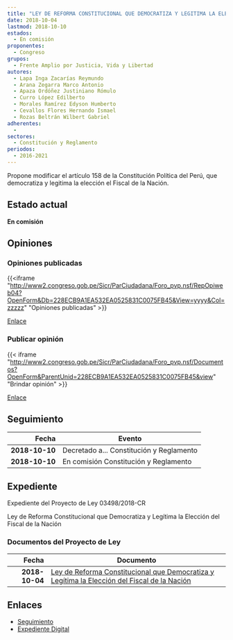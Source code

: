 ```yaml
---
title: "LEY DE REFORMA CONSTITUCIONAL QUE DEMOCRATIZA Y LEGITIMA LA ELECCIÓN DEL FISCAL DE LA NACIÓN"
date: 2018-10-04
lastmod: 2018-10-10
estados: 
  - En comisión
proponentes: 
  - Congreso
grupos: 
  - Frente Amplio por Justicia, Vida y Libertad
autores: 
  - Lapa Inga Zacarías Reymundo
  - Arana Zegarra Marco Antonio
  - Apaza Ordóñez Justiniano Rómulo
  - Curro López Edilberto
  - Morales Ramírez Edyson Humberto
  - Cevallos Flores Hernando Ismael
  - Rozas Beltrán Wilbert Gabriel
adherentes: 
  - 
sectores: 
  - Constitución y Reglamento
periodos: 
  - 2016-2021
---
```


Propone modificar el artículo 158 de la Constitución Política del Perú, que democratiza y legitima la elección el Fiscal de la Nación.


## Estado actual

**En comisión**

## Opiniones

### Opiniones publicadas

{{<iframe "http://www2.congreso.gob.pe/Sicr/ParCiudadana/Foro_pvp.nsf/RepOpiweb04?OpenForm&Db=228ECB9A1EA532EA0525831C0075FB45&View=yyyy&Col=zzzzz" "Opiniones publicadas" >}}

[Enlace](http://www2.congreso.gob.pe/Sicr/ParCiudadana/Foro_pvp.nsf/RepOpiweb04?OpenForm&Db=228ECB9A1EA532EA0525831C0075FB45&View=yyyy&Col=zzzzz)
### Publicar opinión

{{< iframe "http://www2.congreso.gob.pe/Sicr/ParCiudadana/Foro_pvp.nsf/Documentos?OpenForm&ParentUnid=228ECB9A1EA532EA0525831C0075FB45&view" "Brindar opinión" >}}

[Enlace](http://www2.congreso.gob.pe/Sicr/ParCiudadana/Foro_pvp.nsf/Documentos?OpenForm&ParentUnid=228ECB9A1EA532EA0525831C0075FB45&view)

## Seguimiento

| Fecha | Evento |
|------:|--------|
| **2018-10-10** | Decretado a... Constitución y Reglamento|
| **2018-10-10** | En comisión Constitución y Reglamento|


## Expediente

Expediente del Proyecto de Ley 03498/2018-CR

Ley de Reforma Constitucional que Democratiza y Legítima la Elección del Fiscal de la Nación


### Documentos del Proyecto de Ley

| Fecha | Documento |
|------:|--------|
| **2018-10-04** | [Ley de Reforma Constitucional que Democratiza y Legítima la Elección del Fiscal de la Nación](http://www.leyes.congreso.gob.pe/Documentos/2016_2021/Proyectos_de_Ley_y_de_Resoluciones_Legislativas/PL0349820181004..pdf) |

## Enlaces 

- [Seguimiento](http://www2.congreso.gob.pe/Sicr/TraDocEstProc/CLProLey2016.nsf/f7fff46988ca05b1052578e100829cc7/4fe932a45cd6215b0525831c007c5357?OpenDocument)
- [Expediente Digital](http://www2.congreso.gob.pe/Sicr/TraDocEstProc/CLProLey2016.nsf/f7fff46988ca05b1052578e100829cc7/4fe932a45cd6215b0525831c007c5357?OpenDocument&Click=05257FB7005EB655.eb71d0cf91d8294e05256cdf006b5706/$Body/0.1C6C)
